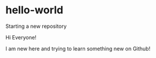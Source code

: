 # hello-world
Starting a new repository

Hi Everyone!

I am new here and trying to learn something new on Github!
